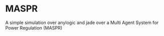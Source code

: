 # MASPR
A simple simulation over anylogic and jade over a Multi Agent System for Power Regulation (MASPR)
